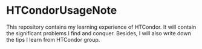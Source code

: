 # HTCondorUsageNote
This repository contains my learning experience of HTCondor. It will contain the significant problems I find and conquer. Besides, I will also write down the tips I learn from HTCondor group.
